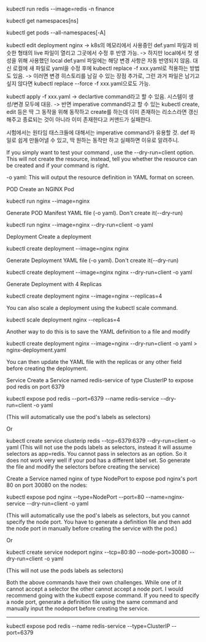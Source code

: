 kubectl run redis --image=redis -n finance

kubectl get namespaces[ns]

kubectl get pods --all-namespaces[-A]

kubectl edit deployment nginx
-> k8s의 메모리에서 사용중인 def.yaml 파일과 비슷한 형태의 live 파일이 열리고 그곳에서 수정 후 반영 가능.
-> 하지만 local에서 첫 생성을 위해 사용했던 local def.yaml 파일에는 해당 변경 사항은 자동 반영되지 않음.
대신 로컬에 새 파일로 yaml을 수정 후에 kubectl replace -f xxx.yaml로 적용하는 방법도 있음.
-> 이러면 변경 히스토리를 남길 수 있는 장점
추가로, 그런 과거 파일은 남기고 싶지 않다면 kubectl replace --force -f xxx.yaml으로도 가능.


kubectl apply -f xxx.yaml
-> declartive command라고 할 수 있음. 시스템이 생성/변경 모두에 대응.
-> 반면 imperative command라고 할 수 있는 kubectl create, edit 등은 딱 그 동작을 위해 동작하고 create를 하는데 이미 존재하는 리소스라면 갱신해주고 종료되는 것이 아니라 이미 존재한다고 커맨드가 실패한다.

시험에서는 원타임 태스크들에 대해서는 imperative command가 유용할 것.
def 파일로 쉽게 만들어낼 수 있고, 딱 원하는 동작만 하고 실패하면 이유로 알려주니.

If you simply want to test your command , use the --dry-run=client option. This will not create the resource, instead, tell you whether the resource can be created and if your command is right.

-o yaml: This will output the resource definition in YAML format on screen.

POD
Create an NGINX Pod

kubectl run nginx --image=nginx



Generate POD Manifest YAML file (-o yaml). Don't create it(--dry-run)

kubectl run nginx --image=nginx --dry-run=client -o yaml



Deployment
Create a deployment

kubectl create deployment --image=nginx nginx



Generate Deployment YAML file (-o yaml). Don't create it(--dry-run)

kubectl create deployment --image=nginx nginx --dry-run=client -o yaml



Generate Deployment with 4 Replicas

kubectl create deployment nginx --image=nginx --replicas=4



You can also scale a deployment using the kubectl scale command.

kubectl scale deployment nginx --replicas=4

Another way to do this is to save the YAML definition to a file and modify

kubectl create deployment nginx --image=nginx --dry-run=client -o yaml > nginx-deployment.yaml



You can then update the YAML file with the replicas or any other field before creating the deployment.



Service
Create a Service named redis-service of type ClusterIP to expose pod redis on port 6379

kubectl expose pod redis --port=6379 --name redis-service --dry-run=client -o yaml

(This will automatically use the pod's labels as selectors)

Or

kubectl create service clusterip redis --tcp=6379:6379 --dry-run=client -o yaml (This will not use the pods labels as selectors, instead it will assume selectors as app=redis. You cannot pass in selectors as an option. So it does not work very well if your pod has a different label set. So generate the file and modify the selectors before creating the service)



Create a Service named nginx of type NodePort to expose pod nginx's port 80 on port 30080 on the nodes:

kubectl expose pod nginx --type=NodePort --port=80 --name=nginx-service --dry-run=client -o yaml

(This will automatically use the pod's labels as selectors, but you cannot specify the node port. You have to generate a definition file and then add the node port in manually before creating the service with the pod.)

Or

kubectl create service nodeport nginx --tcp=80:80 --node-port=30080 --dry-run=client -o yaml

(This will not use the pods labels as selectors)

Both the above commands have their own challenges. While one of it cannot accept a selector the other cannot accept a node port. I would recommend going with the kubectl expose command. If you need to specify a node port, generate a definition file using the same command and manually input the nodeport before creating the service.




---
kubectl expose pod redis --name redis-service --type=ClusterIP --port=6379